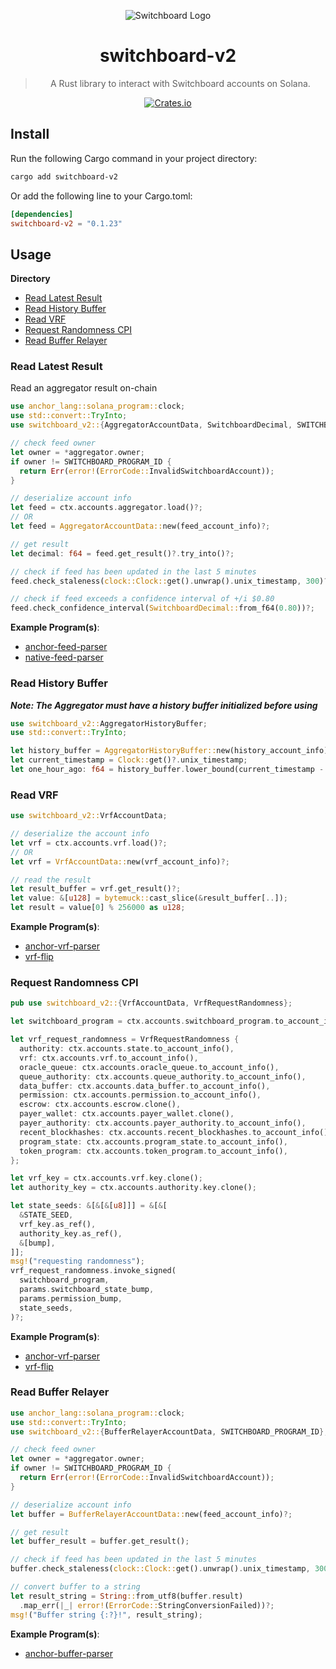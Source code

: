 <div align="center">

![Switchboard Logo](https://github.com/switchboard-xyz/sbv2-core/raw/main/website/static/img/icons/switchboard/avatar.png)

# switchboard-v2

> A Rust library to interact with Switchboard accounts on Solana.

[![Crates.io](https://img.shields.io/crates/v/switchboard-v2?label=switchboard-v2&logo=rust)](https://crates.io/crates/switchboard-v2)

</div>

## Install

Run the following Cargo command in your project directory:

```bash
cargo add switchboard-v2
```

Or add the following line to your Cargo.toml:

```toml
[dependencies]
switchboard-v2 = "0.1.23"
```

## Usage

**Directory**

- [Read Latest Result](#read-latest-result)
- [Read History Buffer](#read-history-buffer)
- [Read VRF](#read-vrf)
- [Request Randomness CPI](#request-randomness-cpi)
- [Read Buffer Relayer](#read-buffer-relayer)

### Read Latest Result

Read an aggregator result on-chain

```rust
use anchor_lang::solana_program::clock;
use std::convert::TryInto;
use switchboard_v2::{AggregatorAccountData, SwitchboardDecimal, SWITCHBOARD_PROGRAM_ID};

// check feed owner
let owner = *aggregator.owner;
if owner != SWITCHBOARD_PROGRAM_ID {
  return Err(error!(ErrorCode::InvalidSwitchboardAccount));
}

// deserialize account info
let feed = ctx.accounts.aggregator.load()?;
// OR
let feed = AggregatorAccountData::new(feed_account_info)?;

// get result
let decimal: f64 = feed.get_result()?.try_into()?;

// check if feed has been updated in the last 5 minutes
feed.check_staleness(clock::Clock::get().unwrap().unix_timestamp, 300)?;

// check if feed exceeds a confidence interval of +/i $0.80
feed.check_confidence_interval(SwitchboardDecimal::from_f64(0.80))?;
```

**Example Program(s)**:

- [anchor-feed-parser](https://github.com/switchboard-xyz/sbv2-solana/blob/main/programs/anchor-feed-parser/src/lib.rs)
- [native-feed-parser](https://github.com/switchboard-xyz/sbv2-solana/blob/main/programs/native-feed-parser/src/lib.rs)

### Read History Buffer

**_Note: The Aggregator must have a history buffer initialized before using_**

```rust
use switchboard_v2::AggregatorHistoryBuffer;
use std::convert::TryInto;

let history_buffer = AggregatorHistoryBuffer::new(history_account_info)?;
let current_timestamp = Clock::get()?.unix_timestamp;
let one_hour_ago: f64 = history_buffer.lower_bound(current_timestamp - 3600).unwrap().try_into()?;
```

### Read VRF

```rust
use switchboard_v2::VrfAccountData;

// deserialize the account info
let vrf = ctx.accounts.vrf.load()?;
// OR
let vrf = VrfAccountData::new(vrf_account_info)?;

// read the result
let result_buffer = vrf.get_result()?;
let value: &[u128] = bytemuck::cast_slice(&result_buffer[..]);
let result = value[0] % 256000 as u128;
```

**Example Program(s)**:

- [anchor-vrf-parser](https://github.com/switchboard-xyz/sbv2-solana/blob/main/programs/anchor-vrf-parser/src/actions/update_result.rs)
- [vrf-flip](https://github.com/switchboard-xyz/vrf-flip)

### Request Randomness CPI

```rust
pub use switchboard_v2::{VrfAccountData, VrfRequestRandomness};

let switchboard_program = ctx.accounts.switchboard_program.to_account_info();

let vrf_request_randomness = VrfRequestRandomness {
  authority: ctx.accounts.state.to_account_info(),
  vrf: ctx.accounts.vrf.to_account_info(),
  oracle_queue: ctx.accounts.oracle_queue.to_account_info(),
  queue_authority: ctx.accounts.queue_authority.to_account_info(),
  data_buffer: ctx.accounts.data_buffer.to_account_info(),
  permission: ctx.accounts.permission.to_account_info(),
  escrow: ctx.accounts.escrow.clone(),
  payer_wallet: ctx.accounts.payer_wallet.clone(),
  payer_authority: ctx.accounts.payer_authority.to_account_info(),
  recent_blockhashes: ctx.accounts.recent_blockhashes.to_account_info(),
  program_state: ctx.accounts.program_state.to_account_info(),
  token_program: ctx.accounts.token_program.to_account_info(),
};

let vrf_key = ctx.accounts.vrf.key.clone();
let authority_key = ctx.accounts.authority.key.clone();

let state_seeds: &[&[&[u8]]] = &[&[
  &STATE_SEED,
  vrf_key.as_ref(),
  authority_key.as_ref(),
  &[bump],
]];
msg!("requesting randomness");
vrf_request_randomness.invoke_signed(
  switchboard_program,
  params.switchboard_state_bump,
  params.permission_bump,
  state_seeds,
)?;
```

**Example Program(s)**:

- [anchor-vrf-parser](https://github.com/switchboard-xyz/sbv2-solana/blob/main/programs/anchor-vrf-parser/src/actions/request_result.rs)
- [vrf-flip](https://github.com/switchboard-xyz/vrf-flip)

### Read Buffer Relayer

```rust
use anchor_lang::solana_program::clock;
use std::convert::TryInto;
use switchboard_v2::{BufferRelayerAccountData, SWITCHBOARD_PROGRAM_ID};

// check feed owner
let owner = *aggregator.owner;
if owner != SWITCHBOARD_PROGRAM_ID {
  return Err(error!(ErrorCode::InvalidSwitchboardAccount));
}

// deserialize account info
let buffer = BufferRelayerAccountData::new(feed_account_info)?;

// get result
let buffer_result = buffer.get_result();

// check if feed has been updated in the last 5 minutes
buffer.check_staleness(clock::Clock::get().unwrap().unix_timestamp, 300)?;

// convert buffer to a string
let result_string = String::from_utf8(buffer.result)
  .map_err(|_| error!(ErrorCode::StringConversionFailed))?;
msg!("Buffer string {:?}!", result_string);
```

**Example Program(s)**:

- [anchor-buffer-parser](https://github.com/switchboard-xyz/sbv2-solana/blob/main/programs/anchor-buffer-parser/src/lib.rs)
